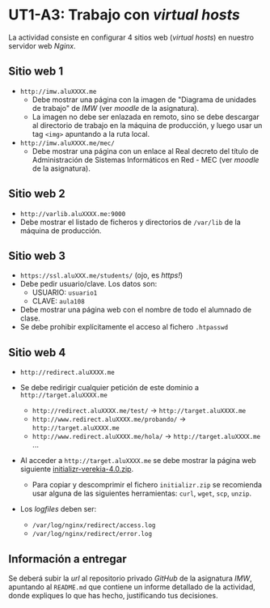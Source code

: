 # UT1-A3: Trabajo con *virtual hosts*

La actividad consiste en configurar 4 sitios web (*virtual hosts*) en nuestro servidor web *Nginx*.

## Sitio web 1

- `http://imw.aluXXXX.me`
    - Debe mostrar una página con la imagen de "Diagrama de unidades de trabajo" de *IMW* (ver *moodle* de la asignatura).
    - La imagen no debe ser enlazada en remoto, sino se debe descargar al directorio de trabajo en la máquina de producción, y luego usar un tag `<img>` apuntando a la ruta local.
- `http://imw.aluXXXX.me/mec/`
    - Debe mostrar una página con un enlace al Real decreto del título de Administración de Sistemas Informáticos en Red - MEC (ver *moodle* de la asignatura).

## Sitio web 2

- `http://varlib.aluXXXX.me:9000`
- Debe mostrar el listado de ficheros y directorios de `/var/lib` de la máquina de producción.

## Sitio web 3

- `https://ssl.aluXXX.me/students/` (ojo, es *https!*)
- Debe pedir usuario/clave. Los datos son:
    - USUARIO: `usuario1`
    - CLAVE: `aula108`
- Debe mostrar una página web con el nombre de todo el alumnado de clase.
- Se debe prohibir explícitamente el acceso al fichero `.htpasswd`

## Sitio web 4

- `http://redirect.aluXXXX.me`
- Se debe redirigir cualquier petición de este dominio a `http://target.aluXXXX.me`
    + `http://redirect.aluXXXX.me/test/` -> `http://target.aluXXXX.me`
    + `http://www.redirect.aluXXXX.me/probando/` -> `http://target.aluXXXX.me`
    + `http://www.redirect.aluXXXX.me/hola/` -> `http://target.aluXXXX.me`  
    ...
- Al acceder a `http://target.aluXXXX.me` se debe mostrar la página web siguiente [initializr-verekia-4.0.zip](initializr-verekia-4.0.zip).
    + Para copiar y descomprimir el fichero `initializr.zip` se recomienda usar alguna de las siguientes herramientas: `curl`, `wget`, `scp`, `unzip`.

- Los *logfiles* deben ser:
    + `/var/log/nginx/redirect/access.log`
    + `/var/log/nginx/redirect/error.log`

## Información a entregar

Se deberá subir la *url* al repositorio privado *GitHub* de la asignatura *IMW*, apuntando al `README.md` que contiene un informe detallado de la actividad, donde expliques lo que has hecho, justificando tus decisiones.
